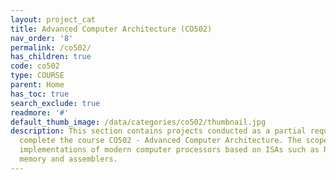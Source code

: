 ```yaml
---
layout: project_cat
title: Advanced Computer Architecture (CO502)
nav_order: '8'
permalink: /co502/
has_children: true
code: co502
type: COURSE
parent: Home
has_toc: true
search_exclude: true
readmore: '#'
default_thumb_image: /data/categories/co502/thumbnail.jpg
description: This section contains projects conducted as a partial requirement to
  complete the course CO502 - Advanced Computer Architecture. The scope includes HDL
  implementations of modern computer processors based on ISAs such as RISC-V, caching,
  memory and assemblers.
---
```


